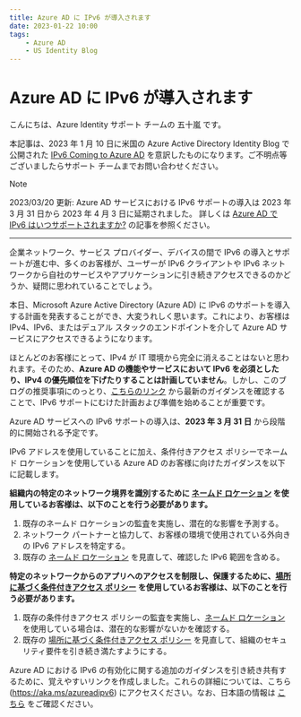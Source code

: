 ```yaml
---
title: Azure AD に IPv6 が導入されます
date: 2023-01-22 10:00
tags:
    - Azure AD
    - US Identity Blog
---
```


# Azure AD に IPv6 が導入されます

こんにちは、Azure Identity サポート チームの 五十嵐 です。

本記事は、2023 年 1 月 10 日に米国の Azure Active Directory Identity Blog で公開された [IPv6 Coming to Azure AD](https://techcommunity.microsoft.com/t5/microsoft-entra-azure-ad-blog/ipv6-coming-to-azure-ad/ba-p/2967451) を意訳したものになります。ご不明点等ございましたらサポート チームまでお問い合わせください。

> [!NOTE]
> 2023/03/20 更新: Azure AD サービスにおける IPv6 サポートの導入は 2023 年 3 月 31 日から 2023 年 4 月 3 日に延期されました。
> 詳しくは [Azure AD で IPv6 はいつサポートされますか?](https://learn.microsoft.com/ja-jp/troubleshoot/azure/active-directory/azure-ad-ipv6-support#when-will-ipv6-be-supported-in-azure-ad) の記事を参照ください。

---

企業ネットワーク、サービス プロバイダー、デバイスの間で IPv6 の導入とサポートが進む中、多くのお客様が、ユーザーが IPv6 クライアントや IPv6 ネットワークから自社のサービスやアプリケーションに引き続きアクセスできるのかどうか、疑問に思われていることでしょう。

本日、Microsoft Azure Active Directory (Azure AD) に IPv6 のサポートを導入する計画を発表することができ、大変うれしく思います。これにより、お客様は IPv4、IPv6、またはデュアル スタックのエンドポイントを介して Azure AD サービスにアクセスできるようになります。 

ほとんどのお客様にとって、IPv4 が IT 環境から完全に消えることはないと思われます。そのため、**Azure AD の機能やサービスにおいて IPv6 を必須としたり、IPv4 の優先順位を下げたりすることは計画していません**。しかし、このブログの推奨事項にのっとり、[こちらのリンク](https://aka.ms/azureadipv6) から最新のガイダンスを確認することで、IPv6 サポートにむけた計画および準備を始めることが重要です。

Azure AD サービスへの IPv6 サポートの導入は、**2023 年 3 月 31 日** から段階的に開始される予定です。 

IPv6 アドレスを使用していることに加え、条件付きアクセス ポリシーでネームド ロケーションを使用している Azure AD のお客様に向けたガイダンスを以下に記載します。 

**組織内の特定のネットワーク境界を識別するために [ネームド ロケーション](https://learn.microsoft.com/ja-jp/azure/active-directory/conditional-access/location-condition) を使用しているお客様は、以下のことを行う必要があります。**

1. 既存のネームド ロケーションの監査を実施し、潜在的な影響を予測する。
2. ネットワーク パートナーと協力して、お客様の環境で使用されている外向きの IPv6 アドレスを特定する。
3. 既存の [ネームド ロケーション](https://learn.microsoft.com/ja-jp/azure/active-directory/conditional-access/location-condition#ip-address-ranges) を見直して、確認した IPv6 範囲を含める。

**特定のネットワークからのアプリへのアクセスを制限し、保護するために、[場所に基づく条件付きアクセス ポリシー](https://learn.microsoft.com/ja-jp/azure/active-directory/conditional-access/location-condition) を使用しているお客様は、以下のことを行う必要があります。**

1. 既存の条件付きアクセス ポリシーの監査を実施し、[ネームド ロケーション](https://learn.microsoft.com/ja-jp/azure/active-directory/conditional-access/location-condition) を使用している場合は、潜在的な影響がないかを確認する。
2. 既存の [場所に基づく条件付きアクセス ポリシー](https://learn.microsoft.com/ja-jp/azure/active-directory/conditional-access/location-condition) を見直して、組織のセキュリティ要件を引き続き満たすようにする。

Azure AD における IPv6 の有効化に関する追加のガイダンスを引き続き共有するために、覚えやすいリンクを作成しました。これらの詳細については、こちら (https://aka.ms/azureadipv6) にアクセスください。なお、日本語の情報は [こちら](https://learn.microsoft.com/ja-jp/troubleshoot/azure/active-directory/azure-ad-ipv6-support) をご確認ください。
